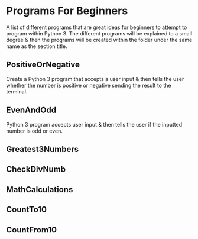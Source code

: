 
# Programs For Beginners

A list of different programs that are great ideas for beginners to attempt to program within Python 3. The different programs will be explained to a small degree & then the programs will be created within the folder under the same name as the section title.

## PositiveOrNegative
Create a Python 3 program that accepts a user input & then tells the user whether the number is positive or negative sending the result to the terminal. 

## EvenAndOdd
Python 3 program accepts user input & then tells the user if the inputted number is odd or even.

## Greatest3Numbers

## CheckDivNumb

## MathCalculations

## CountTo10

## CountFrom10



